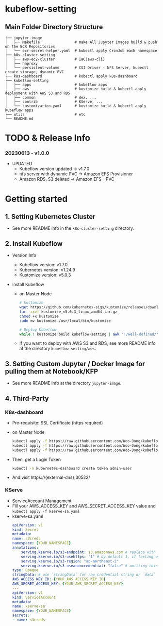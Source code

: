 # kubeflow-setting

## Main Folder Directory Structure
    ├── jupyter-image  
    │   ├── Makefile                # make All Jupyter Images build & push on the ECR Repositories  
    │   └── ecr-secret-helper.yaml  # kubectl apply CronJob each namespace  
    ├── k8s-cluster-setting  
    │   ├── aws-ec2-cluster         # IaC(aws-cli)  
    │   ├── haproxy  
    │   └── persistent-volume       # CSI Driver - NFS Server, kubectl create storage, dynamic PVC
    ├── k8s-dashboard               # kubectl apply k8s-dashboard  
    ├── kubeflow-setting  
    │   ├── apps                    # kubeflow apps
    │   ├── aws                     # kustomize build & kubectl apply deployment with AWS S3 and RDS  
    │   ├── common                  # dex, ...
    │   ├── contrib                 # KServe, ...
    │   └── kustomization.yaml      # kustomize build & kubectl apply kubeflow apps  
    ├── utils                       # etc  
    └── README.md  


# TODO & Release Info

### 20230613 - v1.0.0

* UPDATED
    + Kubeflow version updated -> v1.7.0
    + nfs server with dynamic PVC -> Amazon EFS Provisioner
    + Amazon RDS, S3 deleted -> Amazon EFS - PVC


# Getting started

## 1. Setting Kubernetes Cluster
* See more README info in the `k8s-cluster-setting` directory.


## 2. Install Kubeflow
* Version Info
    - Kubeflow version: v1.7.0
    - Kubernetes version: v1.24.9
    - Kustomize version: v5.0.3

* Install Kubeflow
     - on Master Node
        ```sh
        # kustomize
        wget https://github.com/kubernetes-sigs/kustomize/releases/download/kustomize%2Fv5.0.3/kustomize_v5.0.3_linux_amd64.tar.gz
        tar -zxvf kustomize_v5.0.3_linux_amd64.tar.gz
        chmod +x kustomize
        sudo mv kustomize /usr/local/bin/kustomize

        # Deploy Kubeflow
        while ! kustomize build kubeflow-setting | awk '!/well-defined/' | kubectl apply -f -; do echo "Retrying to apply resources"; sleep 10; done
        ```

    * If you want to deploy with AWS S3 and RDS, see more README info at the directory `kubeflow-setting/aws`.

## 3. Setting Custom Jupyter / Docker Image for pulling them at Notebook/KFP 
* See more README info at the directory `jupyter-image`.


## 4. Third-Party

### K8s-dashboard
* Pre-requisite: SSL Certificate (https required)
* on Master Node
    ```sh
    kubectl apply -f https://raw.githubusercontent.com/Woo-Dong/kubeflow-setting/master/k8s-dashboard/k8s-dashboard.yaml
    kubectl apply -f https://raw.githubusercontent.com/Woo-Dong/kubeflow-setting/master/k8s-dashboard/metrics-server.yaml
    kubectl apply -f https://raw.githubusercontent.com/Woo-Dong/kubeflow-setting/master/k8s-dashboard/rbac.yaml
    ```

* Then, get a Login Token
    ```sh
    kubectl -n kubernetes-dashboard create token admin-user
    ```

* And visit https://{external-dns}:30522/


### KServe
* ServiceAccount Management
* Fill your AWS_ACCESS_KEY and AWS_SECRET_ACCESS_KEY value and `kubectl apply -f kserve-sa.yaml`
* kserve-sa.yaml
    ```yaml
    apiVersion: v1
    kind: Secret
    metadata:
    name: s3creds
    namespace: {YOUR_NAMESPACE}
    annotations:
        serving.kserve.io/s3-endpoint: s3.amazonaws.com # replace with your s3 endpoint e.g minio-service.kubeflow:9000
        serving.kserve.io/s3-usehttps: "1" # by default 1, if testing with minio you can set to 0
        serving.kserve.io/s3-region: "ap-northeast-2"
        serving.kserve.io/s3-useanoncredential: "false" # omitting this is the same as false, if true will ignore provided credential and use anonymous credentials
    type: Opaque
    stringData: # use `stringData` for raw credential string or `data` for base64 encoded string
    AWS_ACCESS_KEY_ID: {YOUR_AWS_ACCESS_KEY_ID}
    AWS_SECRET_ACCESS_KEY: {YOUR_AWS_SECRET_ACCESS_KEY}
    ---
    apiVersion: v1
    kind: ServiceAccount
    metadata:
    name: kserve-sa
    namespace: {YOUR_NAMESPACE}
    secrets:
    - name: s3creds
    ```